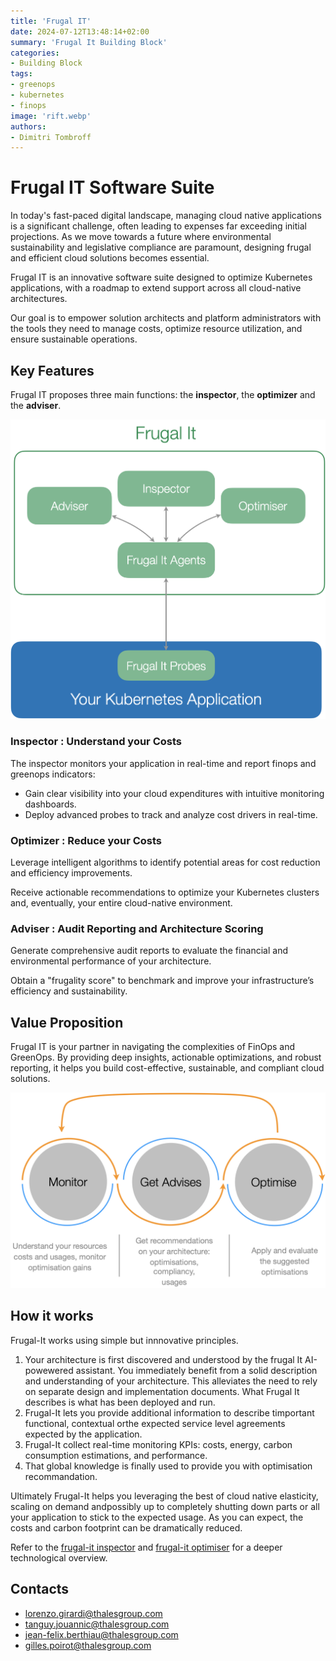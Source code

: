 ```yaml
---
title: 'Frugal IT'
date: 2024-07-12T13:48:14+02:00
summary: 'Frugal It Building Block'
categories: 
- Building Block
tags:
- greenops
- kubernetes
- finops
image: 'rift.webp'
authors: 
- Dimitri Tombroff
---
```


# Frugal IT Software Suite

In today's fast-paced digital landscape, managing cloud native applications is a significant challenge, often leading to expenses far exceeding initial projections. As we move towards a future where environmental sustainability and legislative compliance are paramount, designing frugal and efficient cloud solutions becomes essential.

Frugal IT is an innovative software suite designed to optimize Kubernetes applications, with a roadmap to extend support across all cloud-native architectures. 

Our goal is to empower solution architects and platform administrators with the tools they need to manage costs, optimize resource utilization, and ensure sustainable operations.

## Key Features

Frugal IT proposes three main functions: the **inspector**, the **optimizer** and the **adviser**.

![Frugal It Overview](frugal-it.png)

### Inspector : Understand your Costs

The inspector monitors your application in real-time and report finops and greenops indicators: 

* Gain clear visibility into your cloud expenditures with intuitive monitoring dashboards.
* Deploy advanced probes to track and analyze cost drivers in real-time.

### Optimizer : Reduce your Costs

Leverage intelligent algorithms to identify potential areas for cost reduction and efficiency improvements.

Receive actionable recommendations to optimize your Kubernetes clusters and, eventually, your entire cloud-native environment.

### Adviser : Audit Reporting and Architecture Scoring

Generate comprehensive audit reports to evaluate the financial and environmental performance of your architecture.

Obtain a "frugality score" to benchmark and improve your infrastructure’s efficiency and sustainability.

## Value Proposition

Frugal IT is your partner in navigating the complexities of FinOps and GreenOps. By providing deep insights, actionable optimizations, and robust reporting, it helps you build cost-effective, sustainable, and compliant cloud solutions.

![User experience and vertuous cycle](frugal-it-cycle.png)

## How it works

Frugal-It works using simple but innnovative principles. 

1. Your architecture is first discovered and understood by the frugal It AI-powewered assistant. You immediately benefit from a solid description and understanding of your architecture. This alleviates the need to rely on separate design and implementation 
documents. What Frugal It describes is what has been deployed and run. 
2. Frugal-It lets you provide additional information to describe timportant functional, contextual orthe expected service level agreements expected by the application. 
3. Frugal-It collect real-time monitoring KPIs: costs, energy, carbon consumption estimations, and performance.
4. That global knowledge is finally used to provide you with optimisation recommandation. 

Ultimately Frugal-It helps you leveraging the best of cloud native elasticity, scaling on demand andpossibly up to completely shutting down parts or all your application  to stick to the expected usage. As you can expect, the costs and carbon footprint 
can be dramatically reduced.  

Refer to the [frugal-it inspector](/blogs/frugalit-inspector) and [frugal-it optimiser](/blogs/frugalit-optimiser) for a deeper technological overview. 


## Contacts

- lorenzo.girardi@thalesgroup.com
- tanguy.jouannic@thalesgroup.com
- jean-felix.berthiau@thalesgroup.com
- gilles.poirot@thalesgroup.com



